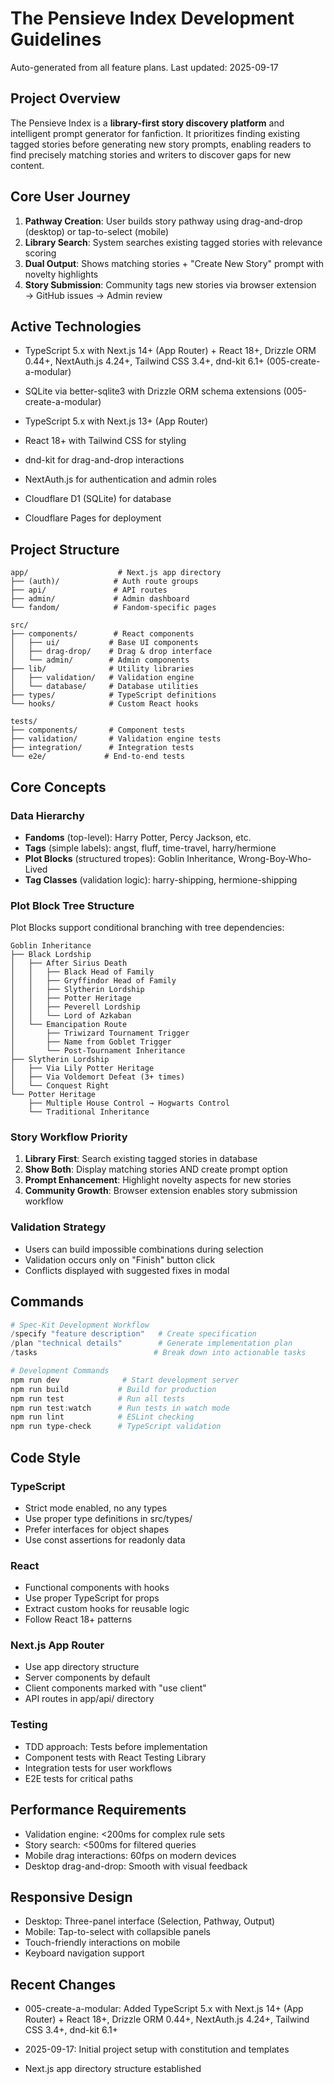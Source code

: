 # The Pensieve Index Development Guidelines

Auto-generated from all feature plans. Last updated: 2025-09-17

## Project Overview

The Pensieve Index is a **library-first story discovery platform** and intelligent prompt generator for fanfiction. It prioritizes finding existing tagged stories before generating new story prompts, enabling readers to find precisely matching stories and writers to discover gaps for new content.

## Core User Journey

1. **Pathway Creation**: User builds story pathway using drag-and-drop (desktop) or tap-to-select (mobile)
2. **Library Search**: System searches existing tagged stories with relevance scoring
3. **Dual Output**: Shows matching stories + "Create New Story" prompt with novelty highlights
4. **Story Submission**: Community tags new stories via browser extension → GitHub issues → Admin review

## Active Technologies
- TypeScript 5.x with Next.js 14+ (App Router) + React 18+, Drizzle ORM 0.44+, NextAuth.js 4.24+, Tailwind CSS 3.4+, dnd-kit 6.1+ (005-create-a-modular)
- SQLite via better-sqlite3 with Drizzle ORM schema extensions (005-create-a-modular)

- TypeScript 5.x with Next.js 13+ (App Router)
- React 18+ with Tailwind CSS for styling
- dnd-kit for drag-and-drop interactions
- NextAuth.js for authentication and admin roles
- Cloudflare D1 (SQLite) for database
- Cloudflare Pages for deployment

## Project Structure

```
app/                    # Next.js app directory
├── (auth)/            # Auth route groups
├── api/               # API routes
├── admin/             # Admin dashboard
└── fandom/            # Fandom-specific pages

src/
├── components/        # React components
│   ├── ui/           # Base UI components
│   ├── drag-drop/    # Drag & drop interface
│   └── admin/        # Admin components
├── lib/              # Utility libraries
│   ├── validation/   # Validation engine
│   └── database/     # Database utilities
├── types/            # TypeScript definitions
└── hooks/            # Custom React hooks

tests/
├── components/       # Component tests
├── validation/       # Validation engine tests
├── integration/      # Integration tests
└── e2e/             # End-to-end tests
```

## Core Concepts

### Data Hierarchy

- **Fandoms** (top-level): Harry Potter, Percy Jackson, etc.
- **Tags** (simple labels): angst, fluff, time-travel, harry/hermione
- **Plot Blocks** (structured tropes): Goblin Inheritance, Wrong-Boy-Who-Lived
- **Tag Classes** (validation logic): harry-shipping, hermione-shipping

### Plot Block Tree Structure

Plot Blocks support conditional branching with tree dependencies:

```
Goblin Inheritance
├── Black Lordship
│   ├── After Sirius Death
│   │   ├── Black Head of Family
│   │   ├── Gryffindor Head of Family
│   │   ├── Slytherin Lordship
│   │   ├── Potter Heritage
│   │   ├── Peverell Lordship
│   │   └── Lord of Azkaban
│   └── Emancipation Route
│       ├── Triwizard Tournament Trigger
│       ├── Name from Goblet Trigger
│       └── Post-Tournament Inheritance
├── Slytherin Lordship
│   ├── Via Lily Potter Heritage
│   ├── Via Voldemort Defeat (3+ times)
│   └── Conquest Right
└── Potter Heritage
    ├── Multiple House Control → Hogwarts Control
    └── Traditional Inheritance
```

### Story Workflow Priority

1. **Library First**: Search existing tagged stories in database
2. **Show Both**: Display matching stories AND create prompt option
3. **Prompt Enhancement**: Highlight novelty aspects for new stories
4. **Community Growth**: Browser extension enables story submission workflow

### Validation Strategy

- Users can build impossible combinations during selection
- Validation occurs only on "Finish" button click
- Conflicts displayed with suggested fixes in modal

## Commands

```powershell
# Spec-Kit Development Workflow
/specify "feature description"   # Create specification
/plan "technical details"        # Generate implementation plan
/tasks                          # Break down into actionable tasks

# Development Commands
npm run dev              # Start development server
npm run build           # Build for production
npm run test            # Run all tests
npm run test:watch      # Run tests in watch mode
npm run lint            # ESLint checking
npm run type-check      # TypeScript validation
```

## Code Style

### TypeScript

- Strict mode enabled, no any types
- Use proper type definitions in src/types/
- Prefer interfaces for object shapes
- Use const assertions for readonly data

### React

- Functional components with hooks
- Use proper TypeScript for props
- Extract custom hooks for reusable logic
- Follow React 18+ patterns

### Next.js App Router

- Use app directory structure
- Server components by default
- Client components marked with "use client"
- API routes in app/api/ directory

### Testing

- TDD approach: Tests before implementation
- Component tests with React Testing Library
- Integration tests for user workflows
- E2E tests for critical paths

## Performance Requirements

- Validation engine: <200ms for complex rule sets
- Story search: <500ms for filtered queries
- Mobile drag interactions: 60fps on modern devices
- Desktop drag-and-drop: Smooth with visual feedback

## Responsive Design

- Desktop: Three-panel interface (Selection, Pathway, Output)
- Mobile: Tap-to-select with collapsible panels
- Touch-friendly interactions on mobile
- Keyboard navigation support

## Recent Changes
- 005-create-a-modular: Added TypeScript 5.x with Next.js 14+ (App Router) + React 18+, Drizzle ORM 0.44+, NextAuth.js 4.24+, Tailwind CSS 3.4+, dnd-kit 6.1+

- 2025-09-17: Initial project setup with constitution and templates
- Next.js app directory structure established

<!-- MANUAL ADDITIONS START -->
<!-- Add project-specific guidelines, coding standards, or team preferences here -->
<!-- MANUAL ADDITIONS END -->

